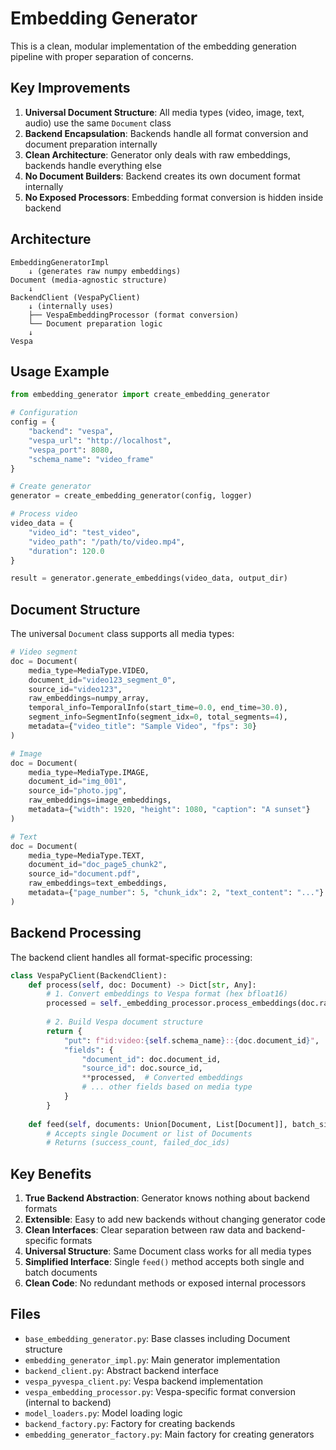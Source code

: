 # Embedding Generator

This is a clean, modular implementation of the embedding generation pipeline with proper separation of concerns.

## Key Improvements

1. **Universal Document Structure**: All media types (video, image, text, audio) use the same `Document` class
2. **Backend Encapsulation**: Backends handle all format conversion and document preparation internally
3. **Clean Architecture**: Generator only deals with raw embeddings, backends handle everything else
4. **No Document Builders**: Backend creates its own document format internally
5. **No Exposed Processors**: Embedding format conversion is hidden inside backend

## Architecture

```
EmbeddingGeneratorImpl
    ↓ (generates raw numpy embeddings)
Document (media-agnostic structure)
    ↓
BackendClient (VespaPyClient)
    ↓ (internally uses)
    ├── VespaEmbeddingProcessor (format conversion)
    └── Document preparation logic
    ↓
Vespa
```

## Usage Example

```python
from embedding_generator import create_embedding_generator

# Configuration
config = {
    "backend": "vespa",
    "vespa_url": "http://localhost",
    "vespa_port": 8080,
    "schema_name": "video_frame"
}

# Create generator
generator = create_embedding_generator(config, logger)

# Process video
video_data = {
    "video_id": "test_video",
    "video_path": "/path/to/video.mp4",
    "duration": 120.0
}

result = generator.generate_embeddings(video_data, output_dir)
```

## Document Structure

The universal `Document` class supports all media types:

```python
# Video segment
doc = Document(
    media_type=MediaType.VIDEO,
    document_id="video123_segment_0",
    source_id="video123",
    raw_embeddings=numpy_array,
    temporal_info=TemporalInfo(start_time=0.0, end_time=30.0),
    segment_info=SegmentInfo(segment_idx=0, total_segments=4),
    metadata={"video_title": "Sample Video", "fps": 30}
)

# Image
doc = Document(
    media_type=MediaType.IMAGE,
    document_id="img_001",
    source_id="photo.jpg",
    raw_embeddings=image_embeddings,
    metadata={"width": 1920, "height": 1080, "caption": "A sunset"}
)

# Text
doc = Document(
    media_type=MediaType.TEXT,
    document_id="doc_page5_chunk2",
    source_id="document.pdf",
    raw_embeddings=text_embeddings,
    metadata={"page_number": 5, "chunk_idx": 2, "text_content": "..."}
)
```

## Backend Processing

The backend client handles all format-specific processing:

```python
class VespaPyClient(BackendClient):
    def process(self, doc: Document) -> Dict[str, Any]:
        # 1. Convert embeddings to Vespa format (hex bfloat16)
        processed = self._embedding_processor.process_embeddings(doc.raw_embeddings)
        
        # 2. Build Vespa document structure
        return {
            "put": f"id:video:{self.schema_name}::{doc.document_id}",
            "fields": {
                "document_id": doc.document_id,
                "source_id": doc.source_id,
                **processed,  # Converted embeddings
                # ... other fields based on media type
            }
        }
    
    def feed(self, documents: Union[Document, List[Document]], batch_size: int = 100):
        # Accepts single Document or list of Documents
        # Returns (success_count, failed_doc_ids)
```

## Key Benefits

1. **True Backend Abstraction**: Generator knows nothing about backend formats
2. **Extensible**: Easy to add new backends without changing generator code
3. **Clean Interfaces**: Clear separation between raw data and backend-specific formats
4. **Universal Structure**: Same Document class works for all media types
5. **Simplified Interface**: Single `feed()` method accepts both single and batch documents
6. **Clean Code**: No redundant methods or exposed internal processors

## Files

- `base_embedding_generator.py`: Base classes including Document structure
- `embedding_generator_impl.py`: Main generator implementation
- `backend_client.py`: Abstract backend interface
- `vespa_pyvespa_client.py`: Vespa backend implementation
- `vespa_embedding_processor.py`: Vespa-specific format conversion (internal to backend)
- `model_loaders.py`: Model loading logic
- `backend_factory.py`: Factory for creating backends
- `embedding_generator_factory.py`: Main factory for creating generators